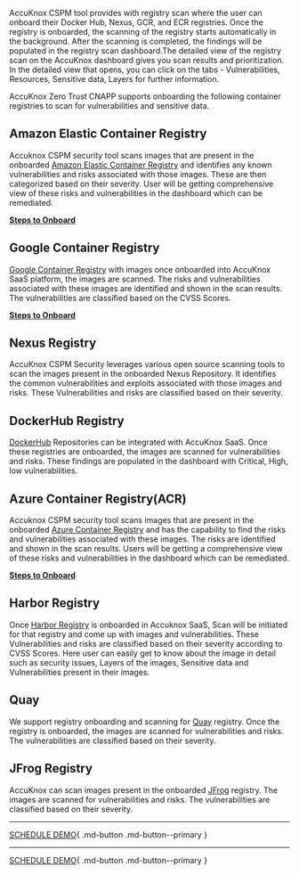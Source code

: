 AccuKnox CSPM tool provides with registry scan where the user can onboard their Docker Hub, Nexus, GCR, and ECR registries. Once the registry is onboarded, the scanning of the registry starts automatically in the background. After the scanning is completed, the findings will be populated in the registry scan dashboard.The detailed view of the registry scan on the AccuKnox dashboard gives you scan results and prioritization. In the detailed view that opens, you can click on the tabs - Vulnerabilities, Resources, Sensitive data, Layers for further information.

AccuKnox Zero Trust CNAPP supports onboarding the following container registries to scan for vulnerabilities and sensitive data.

## Amazon Elastic Container Registry

Accuknox CSPM security tool scans images that are present in the onboarded [Amazon Elastic Container Registry](https://aws.amazon.com/ecr/) and identifies any known vulnerabilities and risks associated with those images. These are then categorized based on their severity. User will be getting comprehensive view of these risks and vulnerabilities in the dashboard which can be remediated.

[**Steps to Onboard**](./../getting-started/ecr.md)

## Google Container Registry

[Google Container Registry](https://cloud.google.com/container-registry/docs) with images once onboarded into AccuKnox SaaS platform, the images are scanned. The risks and vulnerabilities associated with these images are identified and shown in the scan results. The vulnerabilities are classified based on the CVSS Scores.

[**Steps to Onboard**](./../getting-started/gar.md)

## Nexus Registry

AccuKnox CSPM Security leverages various open source scanning tools to scan the images present in the onboarded Nexus Repository. It identifies the common vulnerabilities and exploits associated with those images and risks. These Vulnerabilities and risks are classified based on their severity.

## DockerHub Registry

[DockerHub](https://hub.docker.com/) Repositories can be integrated with AccuKnox SaaS. Once these registries are onboarded, the images are scanned for vulnerabilities and risks. These findings are populated in the dashboard with Critical, High, low vulnerabilities.

## Azure Container Registry(ACR)

Accuknox CSPM security tool scans images that are present in the onboarded [Azure Container Registry](https://learn.microsoft.com/en-us/azure/container-registry/) and has the capability to find the risks and vulnerabilities associated with these images. The risks are identified and shown in the scan results.
Users will be getting a comprehensive view of these risks and vulnerabilities in the dashboard which can be remediated.

[**Steps to Onboard**](./../getting-started/acr.md)

## Harbor Registry

Once [Harbor Registry](https://goharbor.io/docs/2.9.0/install-config/) is onboarded in Accuknox SaaS, Scan will be initiated for that registry and come up with images and vulnerabilities. These Vulnerabilities and risks are classified based on their severity according to CVSS Scores. Here user can easily get to know about the image in detail such as security issues, Layers of the images, Sensitive data and Vulnerabilities present in their images.

## Quay

We support registry onboarding and scanning for [Quay](https://www.redhat.com/en/technologies/cloud-computing/quay) registry. Once the registry is onboarded, the images are scanned for vulnerabilities and risks. The vulnerabilities are classified based on their severity.

## JFrog Registry

AccuKnox can scan images present in the onboarded [JFrog](https://jfrog.com/) registry. The images are scanned for vulnerabilities and risks. The vulnerabilities are classified based on their severity.

- - -
[SCHEDULE DEMO](https://www.accuknox.com/contact-us){ .md-button .md-button--primary }

- - -
[SCHEDULE DEMO](https://www.accuknox.com/contact-us){ .md-button .md-button--primary }
